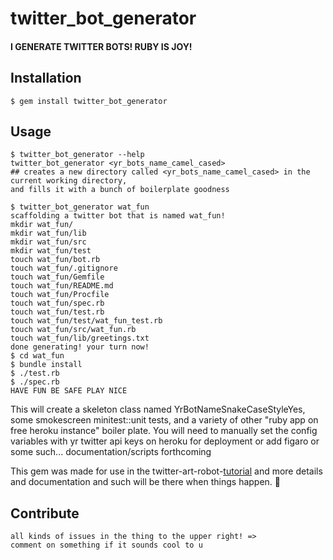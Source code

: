 # twitter_bot_generator

#### I GENERATE TWITTER BOTS! RUBY IS JOY!

## Installation

    $ gem install twitter_bot_generator

## Usage

    $ twitter_bot_generator --help
    twitter_bot_generator <yr_bots_name_camel_cased>
    ## creates a new directory called <yr_bots_name_camel_cased> in the current working directory,
    and fills it with a bunch of boilerplate goodness

    $ twitter_bot_generator wat_fun
    scaffolding a twitter bot that is named wat_fun!
    mkdir wat_fun/
    mkdir wat_fun/lib
    mkdir wat_fun/src
    mkdir wat_fun/test
    touch wat_fun/bot.rb
    touch wat_fun/.gitignore
    touch wat_fun/Gemfile
    touch wat_fun/README.md
    touch wat_fun/Procfile
    touch wat_fun/spec.rb
    touch wat_fun/test.rb
    touch wat_fun/test/wat_fun_test.rb
    touch wat_fun/src/wat_fun.rb
    touch wat_fun/lib/greetings.txt
    done generating! your turn now!
    $ cd wat_fun
    $ bundle install
    $ ./test.rb
    $ ./spec.rb
    HAVE FUN BE SAFE PLAY NICE

This will create a skeleton class named YrBotNameSnakeCaseStyleYes, some smokescreen minitest::unit tests, and a variety of other "ruby app on free heroku instance" boiler plate. You will need to manually set the config variables with yr twitter api keys on heroku for deployment or add figaro or some such... documentation/scripts forthcoming

This gem was made for use in the twitter-art-robot-[tutorial](http://github.com/coleww/twitter-art-tutorial) and more details and documentation and such will be there when things happen. :dancers:

## Contribute

    all kinds of issues in the thing to the upper right! =>
    comment on something if it sounds cool to u
